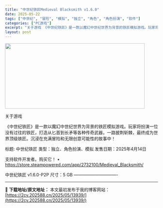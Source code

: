 ```yaml
---
title: "中世纪铁匠Medieval Blacksmith v1.6.0"
date: 2025-05-22
tags: ["中世纪", "冒险", "模拟", "独立", "角色", "角色扮演", "软件"]
categories: ["PC游戏"]
excerpt: "关于游戏 《中世纪铁匠》是一款以魔幻中世纪世界为背景的铁匠模拟游戏。玩家将扮演一位没有过往的铁匠，打造从匕首到长矛等各种传奇武器，一路披荆斩棘，最终成为世界顶级铁匠。沉浸在充满冒险和无限创意可能性的故事中！ 标题: 中世纪铁匠 类型：独立、角色扮演、模拟 发售日期：2025年4月14日 支持软件开发&hellip;"
layout: post
---
```


<img src="https://2cy.202588.cn/wp-content/uploads/2025/05/2025052207154145.webp" alt="" width="460" height="215" class="aligncenter size-full wp-image-13918" />

关于游戏

《中世纪铁匠》是一款以魔幻中世纪世界为背景的铁匠模拟游戏。玩家将扮演一位没有过往的铁匠，打造从匕首到长矛等各种传奇武器，一路披荆斩棘，最终成为世界顶级铁匠。沉浸在充满冒险和无限创意可能性的故事中！

标题: 中世纪铁匠
类型：独立、角色扮演、模拟
发售日期：2025年4月14日

支持软件开发者。购买它！
• https://store.steampowered.com/app/2732100/Medieval_Blacksmith/

中世纪铁匠 v1.6.0-P2P
尺寸：5 GB
——————————- 

---
📖 **下载地址/原文地址：** 本文最初发布于我的博客网站：[https://2cy.202588.cn/2025/05/13939/](https://2cy.202588.cn/2025/05/13939/)

